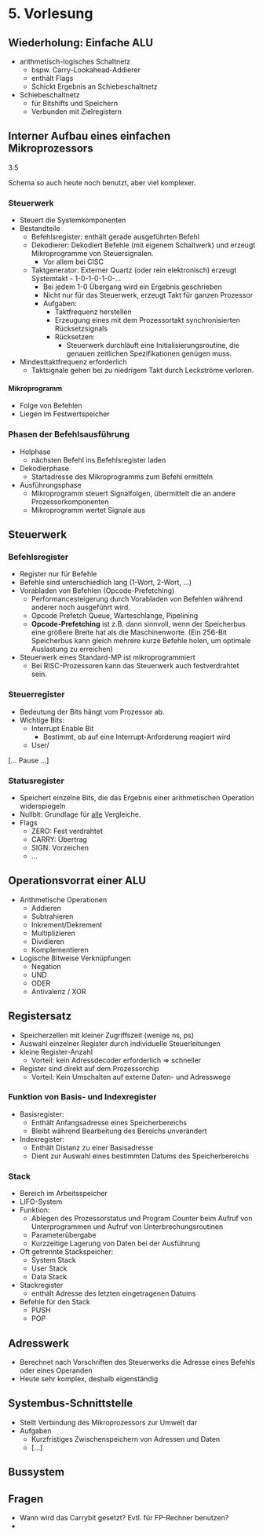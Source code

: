 # 5. Vorlesung

## Wiederholung: Einfache ALU

- arithmetisch-logisches Schaltnetz
  - bspw. Carry-Lookahead-Addierer
  - enthält Flags
  - Schickt Ergebnis an Schiebeschaltnetz
- Schiebeschaltnetz
  - für Bitshifts und Speichern
  - Verbunden mit Zielregistern

## Interner Aufbau eines einfachen Mikroprozessors

3.5

Schema so auch heute noch benutzt, aber viel komplexer.

### Steuerwerk

- Steuert die Systemkomponenten
- Bestandteile
  - Befehlsregister: enthält gerade ausgeführten Befehl
  - Dekodierer: Dekodiert Befehle (mit eigenem Schaltwerk) und erzeugt Mikroprogramme von Steuersignalen.
    - Vor allem bei CISC
  - Taktgenerator: Externer Quartz (oder rein elektronisch) erzeugt Systemtakt - 1-0-1-0-1-0-...
    - Bei jedem 1-0 Übergang wird ein Ergebnis geschrieben
    - Nicht nur für das Steuerwerk, erzeugt Takt für ganzen Prozessor
    - Aufgaben:
      - Taktfrequenz herstellen
      - Erzeugung eines mit dem Prozessortakt synchronisierten Rücksetzsignals
      - Rücksetzen:
        - Steuerwerk durchläuft eine Initialisierungsroutine, die genauen zeitlichen Spezifikationen genügen muss.
- Mindesttaktfrequenz erforderlich
  - Taktsignale gehen bei zu niedrigem Takt durch Leckströme verloren.

#### Mikroprogramm

- Folge von Befehlen
- Liegen im Festwertspeicher

### Phasen der Befehlsausführung

- Holphase
  - nächsten Befehl ins Befehlsregister laden
- Dekodierphase
  - Startadresse des Mikroprogramms zum Befehl ermitteln
- Ausführungsphase
  - Mikroprogramm steuert Signalfolgen, übermittelt die an andere Prozessorkomponenten
  - Mikroprogramm wertet Signale aus

## Steuerwerk

### Befehlsregister

- Register nur für Befehle
- Befehle sind unterschiedlich lang (1-Wort, 2-Wort, ...)
- Vorabladen von Befehlen (Opcode-Prefetching)
  - Performancesteigerung durch Vorabladen von Befehlen während anderer noch ausgeführt wird.
  - Opcode Prefetch Queue, Warteschlange, Pipelining
  - **Opcode-Prefetching** ist z.B. dann sinnvoll, wenn der Speicherbus eine größere Breite hat als die Maschinenworte. (Ein 256-Bit Speicherbus kann gleich mehrere kurze Befehle holen, um optimale Auslastung zu erreichen)
- Steuerwerk eines Standard-MP ist mikroprogrammiert
  - Bei RISC-Prozessoren kann das Steuerwerk auch festverdrahtet sein.

### Steuerregister

- Bedeutung der Bits hängt vom Prozessor ab.
- Wichtige Bits:
  - Interrupt Enable Bit
    - Bestimmt, ob auf eine Interrupt-Anforderung reagiert wird
  - User/

[... Pause ...]

### Statusregister

- Speichert einzelne Bits, die das Ergebnis einer arithmetischen Operation widerspiegeln
- Nullbit: Grundlage für <u>alle</u> Vergleiche.
- Flags
  - ZERO: Fest verdrahtet
  - CARRY: Übertrag
  - SIGN: Vorzeichen
  - ...

## Operationsvorrat einer ALU

- Arithmetische Operationen
  - Addieren 
  - Subtrahieren
  - Inkrement/Dekrement
  - Multiplizieren
  - Dividieren
  - Komplementieren
- Logische Bitweise Verknüpfungen
  - Negation
  - UND
  - ODER
  - Antivalenz / XOR

## Registersatz

- Speicherzellen mit kleiner Zugriffszeit (wenige ns, ps)
- Auswahl einzelner Register durch individuelle Steuerleitungen
- kleine Register-Anzahl
  - Vorteil: kein Adressdecoder erforderlich => schneller
- Register sind direkt auf dem Prozessorchip
  - Vorteil: Kein Umschalten auf externe Daten- und Adresswege

### Funktion von Basis- und Indexregister

- Basisregister: 
  - Enthält Anfangsadresse eines Speicherbereichs
  - Bleibt während Bearbeitung des Bereichs unverändert
- Indexregister:
  - Enthält Distanz zu einer Basisadresse
  - Dient zur Auswahl eines bestimmten Datums des Speicherbereichs

### Stack

- Bereich im Arbeitsspeicher
- LIFO-System
- Funktion:
  - Ablegen des Prozessorstatus und Program Counter beim Aufruf von Unterprogrammen und Aufruf von Unterbrechungsroutinen
  - Parameterübergabe
  - Kurzzeitige Lagerung von Daten bei der Ausführung
- Oft getrennte Stackspeicher:
  - System Stack
  - User Stack
  - Data Stack
- Stackregister
  - enthält Adresse des letzten eingetragenen Datums
- Befehle für den Stack
  - PUSH
  - POP

## Adresswerk

- Berechnet nach Vorschriften des Steuerwerks die Adresse eines Befehls oder eines Operanden
- Heute sehr komplex, deshalb eigenständig

## Systembus-Schnittstelle

- Stellt Verbindung des Mikroprozessors zur Umwelt dar
- Aufgaben
  - Kurzfristiges Zwischenspeichern von Adressen und Daten
  - [...]

## Bussystem





## Fragen

- Wann wird das Carrybit gesetzt? Evtl. für FP-Rechner benutzen?
- 

